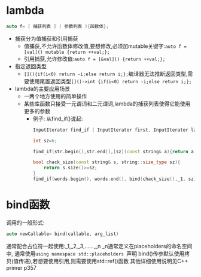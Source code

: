 # lambda
```c++
auto f= [ 捕获列表 ] ( 参数列表 ){函数体};
```
- 捕获分为值捕获和引用捕获
  - 值捕获,不允许函数体修改值,要想修改,必须加mutable关键字:`auto f = [val]() mutable {return ++val;};`
  - 引用捕获,允许修改值:`auto f = [&val]() {return ++val;};`
- 指定返回类型
  - `[](){if(i<0) return -i;else return i;};`编译器无法推断返回类型,需要使用尾置返回类型`[]()->int {if(i<0) return -i;else return i;};` 
- lambda的主要应用场景
  - 一两个地方使用的简单操作
  - 某些库函数只接受一元谓词和二元谓词,lambda的捕获列表使得它能使用更多的参数
    - 例子: 从find_if()说起:
        ```c++
        InputIterator find_if ( InputIterator first, InputIterator last, Predicate pred )它在区间[first,end)  //中搜寻使一元判断式pred为true的第一个元素。如果没找到，返回end。但是pred只接受一元谓词(只接受一个参数),

        int sz=6;

        find_if(str.begin(),str.end(),[sz](const string& a){return a.size()>=sz;}) //此时可以使用lamba

        bool chack_size(const string& s, string::size_type sz){
            return s.size()>=sz;
        }
        find_if(words.begin(), words.end(), bind(chack_size(),_1, sz)) //也可以使用bind函数
        ```
# bind函数
调用的一般形式:
```c++
auto newCallable= bind(callable, arg_list)
```
通常配合占位符一起使用:_1,_2,_3,......,_n
_n通常定义在placeholders的命名空间中, 通常使用`using namespace std::placeholders `声明
bind()传参默认使用拷贝(值传递),若想要使用引用,则需要使用std::ref()函数
其他详细使用说明见C++ primer p357